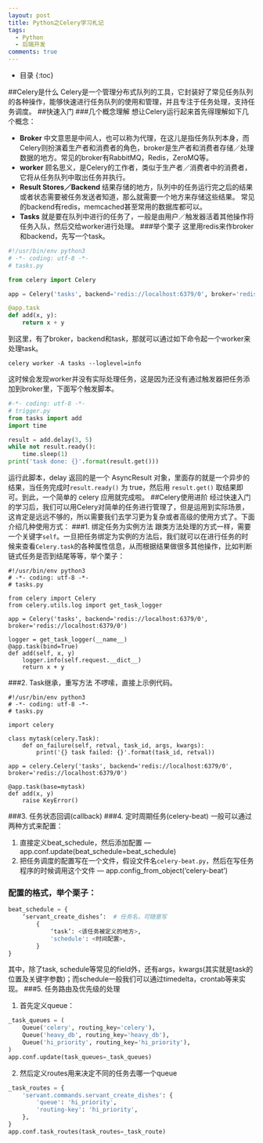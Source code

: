 ```yaml
---
layout: post
title: Python之Celery学习札记
tags:
  - Python
  - 后端开发
comments: true
---
```


* 目录
{:toc}

##Celery是什么
Celery是一个管理分布式队列的工具，它封装好了常见任务队列的各种操作，能够快速进行任务队列的使用和管理，并且专注于任务处理，支持任务调度。
##快速入门
###几个概念理解
想让Celery运行起来首先得理解如下几个概念：
- **Broker**
中文意思是中间人，也可以称为代理，在这儿是指任务队列本身，而Celery则扮演着生产者和消费者的角色，broker是生产者和消费者存储／处理数据的地方。常见的broker有RabbitMQ，Redis，ZeroMQ等。
- **worker**
顾名思义，是Celery的工作者，类似于生产者／消费者中的消费者，它将从任务队列中取出任务并执行。
- **Result Stores／Backend**
结果存储的地方，队列中的任务运行完之后的结果或者状态需要被任务发送者知道，那么就需要一个地方来存储这些结果。
常见的backend有redis，memcached甚至常用的数据库都可以。
- **Tasks**
就是要在队列中进行的任务了，一般是由用户／触发器活着其他操作将任务入队，然后交给worker进行处理。
###举个栗子
这里用redis来作broker和backend，先写一个task。
```python
#!/usr/bin/env python3
# -*- coding: utf-8 -*-
# tasks.py

from celery import Celery

app = Celery('tasks', backend='redis://localhost:6379/0', broker='redis://localhost:6379/0')

@app.task
def add(x, y):
    return x + y
```
到这里，有了broker，backend和task，那就可以通过如下命令起一个worker来处理task。
```
celery worker -A tasks --loglevel=info
```
这时候会发现worker并没有实际处理任务，这是因为还没有通过触发器把任务添加到broker里，下面写个触发脚本。
```python
#-*- coding: utf-8 -*-
# trigger.py
from tasks import add
import time

result = add.delay(3, 5)
while not result.ready():
    time.sleep(1)
print('task done: {}'.format(result.get()))
```
运行此脚本，delay 返回的是一个 AsyncResult 对象，里面存的就是一个异步的结果，当任务完成时`result.ready()` 为 true，然后用 `result.get()` 取结果即可。到此，一个简单的 celery 应用就完成啦。
##Celery使用进阶
经过快速入门的学习后，我们可以用Celery对简单的任务进行管理了，但是运用到实际场景，这肯定是远远不够的，所以需要我们去学习更为复杂或者高级的使用方式了。下面介绍几种使用方式：
###1. 绑定任务为实例方法
跟类方法处理的方式一样，需要一个关键字`self`。一旦把任务绑定为实例的方法后，我们就可以在进行任务的时候来查看`Celery.task`的各种属性信息，从而根据结果做很多其他操作，比如判断链式任务是否到结尾等等，举个栗子：
```
#!/usr/bin/env python3
# -*- coding: utf-8 -*-
# tasks.py

from celery import Celery
from celery.utils.log import get_task_logger

app = Celery('tasks', backend='redis://localhost:6379/0', broker='redis://localhost:6379/0')

logger = get_task_logger(__name__)
@app.task(bind=True)
def add(self, x, y)
    logger.info(self.request.__dict__)
    return x + y
```
###2. Task继承，重写方法
不啰嗦，直接上示例代码。
```
#!/usr/bin/env python3
# -*- coding: utf-8 -*-
# tasks.py

import celery

class mytask(celery.Task):
    def on_failure(self, retval, task_id, args, kwargs):
        print('{} task failed: {}'.format(task_id, retval))

app = celery.Celery('tasks', backend='redis://localhost:6379/0', broker='redis://localhost:6379/0')

@app.task(base=mytask)
def add(x, y)
    raise KeyError()
```
###3. 任务状态回调(callback)
###4. 定时周期任务(celery-beat)
一般可以通过两种方式来配置：
1. 直接定义beat_schedule，然后添加配置 — app.conf.update(beat_schedule=beat_schedule)
2. 把任务调度的配置写在一个文件，假设文件名`celery-beat.py`，然后在写任务程序的时候调用这个文件 — app.config_from_object(‘celery-beat’)
### 配置的格式，举个栗子：
```python
beat_schedule = {
	‘servant_create_dishes’:  # 任务名，可随意写
		{
			‘task’: <该任务被定义的地方>,
			'schedule': <时间配置>,
		}
}
```

其中，除了task, schedule等常见的field外，还有args，kwargs(其实就是task的位置及关键字参数)；而schedule一般我们可以通过timedelta，crontab等来实现。
###5. 任务路由及优先级的处理
1. 首先定义queue：
```python
_task_queues = (
	Queue('celery', routing_key='celery'),
	Queue('heavy_db', routing_key='heavy_db'),
	Queue('hi_priority', routing_key='hi_priority'),
)
app.conf.update(task_queues=_task_queues)
```
2. 然后定义routes用来决定不同的任务去哪一个queue
```python
_task_routes = {
	'servant.commands.servant_create_dishes': {
		'queue': 'hi_priority',
		'routing-key': 'hi_priority',
	},
}
app.conf.task_routes(task_routes=_task_route)
```
